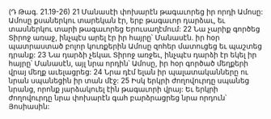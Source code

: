 (Դ Թագ. 21.19-26)
21 Մանասէի փոխարէն թագաւորեց իր որդի Ամոսը: Ամոսը քսաներկու տարեկան էր, երբ թագաւոր դարձաւ, եւ տասներկու տարի թագաւորեց Երուսաղէմում: 22 Նա չարիք գործեց Տիրոջ առաջ, ինչպէս արել էր իր հայրը՝ Մանասէն. իր հօր պատրաստած բոլոր կուռքերին Ամոսը զոհեր մատուցեց եւ պաշտեց դրանք: 23 Նա դարձի չեկաւ Տիրոջ առջեւ, ինչպէս դարձի էր եկել իր հայրը՝ Մանասէն, այլ նրա որդին՝ Ամոսը, իր հօր գործած մեղքերի վրայ մեղք աւելացրեց: 24 Նրա դէմ ելան իր պալատականները ու նրան սպանեցին իր տան մէջ: 25 Իսկ երկրի ժողովուրդը սպանեց նրանց, որոնք յարձակուել էին թագաւորի վրայ:
Եւ երկրի ժողովուրդը նրա փոխարէն գահ բարձրացրեց նրա որդուն՝ Յոսիասին:
